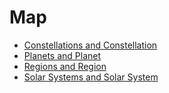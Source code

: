 # Map

* [Constellations and Constellation](map_constellations.md)
* [Planets and Planet](map_planets.md)
* [Regions and Region](map_regions.md)
* [Solar Systems and Solar System](map_solarsystems.md)